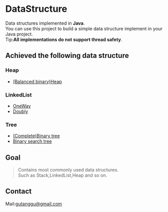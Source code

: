 # DataStructure
Data structures implemented in **Java**.<br>
You can use this project to build a simple data structure implement in your Java project.<br>
Tip:**All implementations do not support thread safety**.
## Achieved the following data structure
### Heap
  * [(Balanced binary)Heap](./src/heap/Heap.java)
### LinkedList
  * [OneWay](./src/linkedList/OneWay.java)
  * [Doubly](./src/linkedList/Doubly.java)
### Tree
  * [(Complete)Binary tree](./src/tree/BinarySearchTree.java)
  * [Binary search tree](./src/tree/BinaryTree.java)
## Goal
>Contains most commonly used data structures.<br>
>Such as Stack,LinkedList,Heap and so on.
## Contact
Mail:gutanggu@gmail.com
